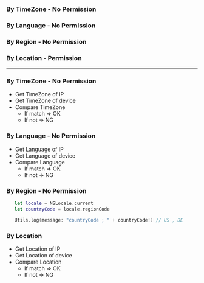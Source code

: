 ### By TimeZone - No Permission
### By Language - No Permission
### By Region - No Permission
### By Location - Permission

--------------------

### By TimeZone - No Permission
* Get TimeZone of IP
* Get TimeZone of device
* Compare TimeZone
  * If match => OK
  * If not => NG
### By Language - No Permission
* Get Language of IP
* Get Language of device
* Compare Language
  * If match => OK
  * If not => NG
  
  
### By Region - No Permission

```swift
   let locale = NSLocale.current
   let countryCode = locale.regionCode

   Utils.log(message: "countryCode ; " + countryCode!) // US , DE
```
  
### By Location
* Get Location of IP
* Get Location of device
* Compare Location
  * If match => OK
  * If not => NG
